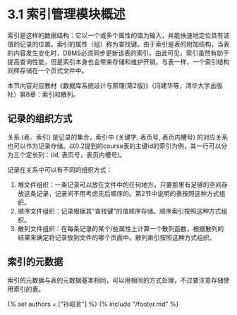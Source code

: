 # 3.1 索引管理模块概述
索引是这样的数据结构：它以一个或多个属性的值为输入，并能快速地定位具有该值的记录的位置。索引的属性（组）称为查找键。由于索引是表的附加结构，当表的内容发生变化时，DBMS必须同步更新该表的索引。由此可见，索引虽然有助于提高查询性能，但是索引本身也会带来存储和维护开销。与表一样，一个索引结构同样存储在一个页式文件中。

本节内容对应教材《数据库系统设计与原理(第2版)》（冯建华等，清华大学出版社）第8章：索引和散列。

## 记录的组织方式
关系 (表、索引) 是记录的集合，索引中 (关键字, 表页号, 表页内槽号) 的对应关系也可以作为记录存储。以0.2提到的course表的主键id的索引为例，其一行可以分为三个定长列：(id, 表页号，表页内槽号)。

记录在关系中可以有不同的组织方式：
1. 堆文件组织：一条记录可以放在文件中的任何地方，只要那里有足够的空间存放这条记录，记录间不用考虑先后顺序的。第2节中说明的表按照这种方式组织。
2. 顺序文件组织：记录根据其"查找键"的值顺序存储。顺序索引按照这种方式组织。
3. 散列文件组织：在每条记录的某个/些属性上计算一个散列函数，根据散列的结果来确定将记录放到文件的哪个页面中。散列索引按照这种方式组织。

## 索引的元数据
索引的元数据与表的元数据基本相同，可以用相同的方式处理，不过要注意存储使用索引的表。

{% set authors = ["孙昭言"] %}
{% include "/footer.md" %}
